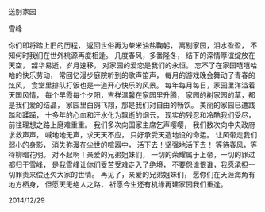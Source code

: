 送别家园

雪峰
 

你们即将踏上旧的历程，
返回世俗再为柴米油盐鞠躬，
离别家园，泪水盈盈，
不知何时我们在世外桃源再度相逢。
几度春风，多番隆冬，
结下的深情厚谊绽放在天空，
韶华易逝，岁月速移，
对家园的爱恋是我们的永恒。
忘不了在家园嘻嘻哈哈的快乐劳动，
常回忆漫步庭院听到的歌声笛声，
每月的游戏晚会舞动了青春的炫风，
食堂里排队打饭也是一道开心快乐的风景。
每年每月每日，家园里洋溢着天国风情，
每个早霞每个夕阳，吉祥温馨在家园里升腾，
家园的树家园的草，都是我们爱的结晶，
家园里白鸽飞翔，那是我们对自由的畅饮。
美丽的家园已遭践踏和蹂躏，
十多年的心血和汗水化为飘逝的烟云，
现实的残忍和冷酷我们受尽，
前往理想之路上磨难重重。
我们多次向国家主席乞声嘤嘤，
我们数次向中央政府求救声声，
喊地地无声，求天天不应，
只好承受天造地设的命运。
让风带走我们弱小的身影，
消失弥漫在尘世的喧嚣中，
活下去！坚强地活下去！
等待春风，等待柳暗花明。
对不起啊！亲爱的兄弟姐妹们，
一切的荣耀属于上帝，一切的罪过都归于雪峰，
是我雪峰让你们受苦受难走入了绝境，
不要怨谁恨谁，我愿承担一切罪责来偿还欠大家的世情。
再见了，亲爱的兄弟姐妹们，
愿你们在天涯海角有地方栖身，
但愿天无绝人之路，
祈愿今生还有机缘再建家园我们重逢。

2014/12/29



